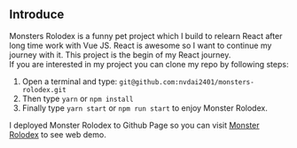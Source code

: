 ## Introduce

Monsters Rolodex is a funny pet project which I build to relearn React after long time work with Vue JS. React is awesome so I want to continue my journey with it. This project is the begin of my React journey.<br/>
If you are interested in my project you can clone my repo by following steps: <br/>
1. Open a terminal and type: `git@github.com:nvdai2401/monsters-rolodex.git`
2. Then type `yarn` or `npm install`
3. Finally type `yarn start` or `npm run start` to enjoy Monster Rolodex.<br/>

I deployed Monster Rolodex to Github Page so you can visit [Monster Rolodex](https://nvdai2401.github.io/monsters-rolodex/) to see web demo.

